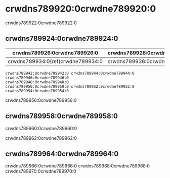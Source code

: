 # crwdns789920:0crwdne789920:0

crwdns789922:0crwdne789922:0
## crwdns789924:0crwdne789924:0

| crwdns789926:0crwdne789926:0      | crwdns789928:0crwdne789928:0 | crwdns789930:0crwdne789930:0 | crwdns789932:0crwdne789932:0 |
| --------------------------------- | ---------------------------- | ---------------------------- | ---------------------------- |
| crwdns789934:0{ref}crwdne789934:0 | crwdns789936:0crwdne789936:0 | crwdns789938:0crwdne789938:0 | crwdns789940:0crwdne789940:0 |

```{figure} ../figures/theturingway-acknowledgement.jpg
crwdns789942:0crwdne789942:0 crwdns789944:0crwdne789944:0 crwdns789946:0crwdne789946:0
crwdns789948:0crwdne789948:0
crwdns789950:0crwdne789950:0 crwdns789952:0crwdne789952:0 crwdns789954:0crwdne789954:0
```

crwdns789956:0crwdne789956:0
## crwdns789958:0crwdne789958:0
crwdns789960:0crwdne789960:0

crwdns789962:0crwdne789962:0
## crwdns789964:0crwdne789964:0
crwdns789966:0crwdne789966:0 crwdns789968:0crwdne789968:0 crwdns789970:0crwdne789970:0
